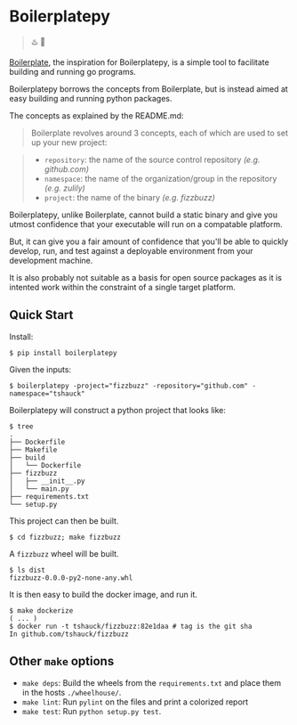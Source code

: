 # Boilerplatepy

> :hotsprings: :snake:

[Boilerplate](https://github.com/zulily/boilerplate/),
the inspiration for Boilerplatepy, is a simple tool to facilitate
building and running go programs.

Boilerplatepy borrows the concepts from Boilerplate, but is instead
aimed at easy building and running python packages.

The concepts as explained by the README.md:

> Boilerplate revolves around 3 concepts, each of which are used to set up your
> new project:

> * `repository`: the name of the source control repository _(e.g. github.com)_
> * `namespace`: the name of the organization/group in the repository _(e.g.
  zulily)_
> * `project`: the name of the binary _(e.g. fizzbuzz)_

Boilerplatepy, unlike Boilerplate, cannot build a static binary and give you
utmost confidence that your executable will run on a compatable platform.

But, it can give you a fair amount of confidence that you'll be able to
quickly develop, run, and test against a deployable environment from your development
machine.

It is also probably not suitable as a basis for open source packages as it
is intented work within the constraint of a single target platform.

## Quick Start

Install:

    $ pip install boilerplatepy

Given the inputs:

    $ boilerplatepy -project="fizzbuzz" -repository="github.com" -namespace="tshauck"

Boilerplatepy will construct a python project that looks like:

    $ tree
    .
    ├── Dockerfile
    ├── Makefile
    ├── build
    │   └── Dockerfile
    ├── fizzbuzz
    │   ├── __init__.py
    │   └── main.py
    ├── requirements.txt
    └── setup.py

This project can then be built.

    $ cd fizzbuzz; make fizzbuzz

A `fizzbuzz` wheel will be built.

    $ ls dist
    fizzbuzz-0.0.0-py2-none-any.whl

It is then easy to build the docker image, and run it.

    $ make dockerize
    ( ... )
    $ docker run -t tshauck/fizzbuzz:82e1daa # tag is the git sha
    In github.com/tshauck/fizzbuzz

## Other `make` options

- `make deps`: Build the wheels from the `requirements.txt` and place them in
  the hosts `./wheelhouse/`.
- `make lint`: Run `pylint` on the files and print a colorized report
- `make test`: Run `python setup.py test`.
